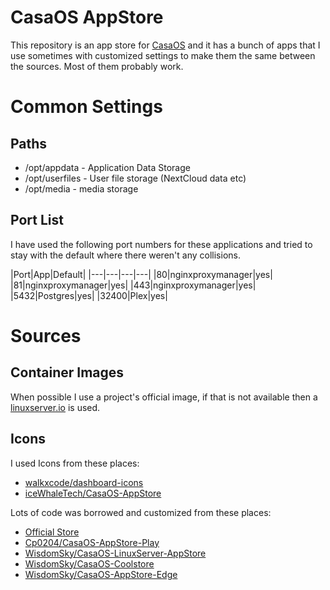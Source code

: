 # CasaOS AppStore

This repository is an app store for [CasaOS](https://www.casaos.io) and it has a bunch of apps that I use sometimes with customized settings to make them the same between the sources. Most of them probably work.

# Common Settings

## Paths

- /opt/appdata - Application Data Storage
- /opt/userfiles - User file storage (NextCloud data etc)
- /opt/media - media storage

## Port List

I have used the following port numbers for these applications and tried to stay with the default where there weren't any collisions.

|Port|App|Default|
|---|---|---|---|
|80|nginxproxymanager|yes|
|81|nginxproxymanager|yes|
|443|nginxproxymanager|yes|
|5432|Postgres|yes|
|32400|Plex|yes|

# Sources

## Container Images

When possible I use a project's official image, if that is not available then a [linuxserver.io](https://fleet.linuxserver.io/) is used.

## Icons

I used Icons from these places:

- [walkxcode/dashboard-icons](https://github.com/walkxcode/dashboard-icons)
- [iceWhaleTech/CasaOS-AppStore](https://github.com/iceWhaleTech/CasaOS-AppStore)

Lots of code was borrowed and customized from these places: 

- [Official Store](https://github.com/iceWhaleTech/CasaOS-AppStore)
- [Cp0204/CasaOS-AppStore-Play](https://github.com/Cp0204/CasaOS-AppStore-Play)
- [WisdomSky/CasaOS-LinuxServer-AppStore](https://github.com/WisdomSky/CasaOS-LinuxServer-AppStore)
- [WisdomSky/CasaOS-Coolstore](https://github.com/WisdomSky/CasaOS-Coolstore)
- [WisdomSky/CasaOS-AppStore-Edge](https://github.com/WisdomSky/CasaOS-AppStore-Edge)